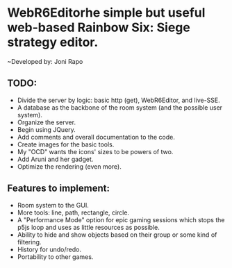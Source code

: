 # WebR6Editorhe simple but useful web-based Rainbow Six: Siege strategy editor.
~Developed by: Joni Rapo

## TODO:
- Divide the server by logic: basic http (get), WebR6Editor, and live-SSE.
- A database as the backbone of the room system
  (and the possible user system).
- Organize the server.
- Begin using JQuery.
- Add comments and overall documentation to the code.
- Create images for the basic tools.
- My "OCD" wants the icons' sizes to be powers of two.
- Add Aruni and her gadget.
- Optimize the rendering (even more).

## Features to implement:
- Room system to the GUI.
- More tools: line, path, rectangle, circle.
- A "Performance Mode" option for epic gaming sessions which stops the p5js loop and uses as little resources as possible.
- Ability to hide and show objects based on their group or some kind of filtering.
- History for undo/redo.
- Portability to other games.
